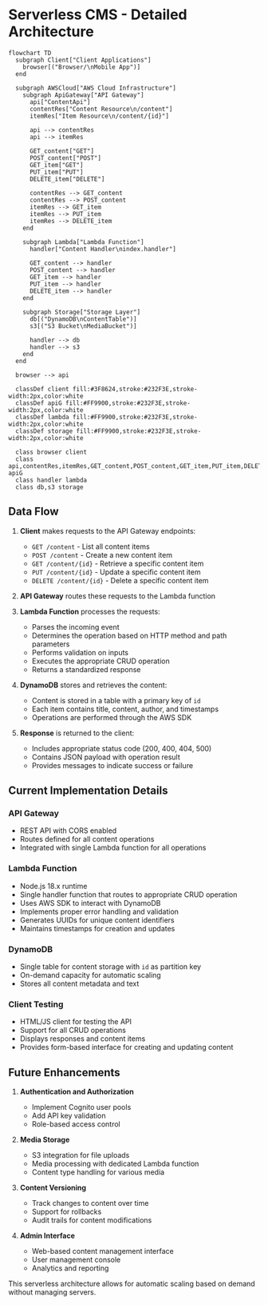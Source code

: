 # Serverless CMS - Detailed Architecture

```mermaid
flowchart TD
  subgraph Client["Client Applications"]
    browser[("Browser/\nMobile App")]
  end

  subgraph AWSCloud["AWS Cloud Infrastructure"]
    subgraph ApiGateway["API Gateway"]
      api["ContentApi"]
      contentRes["Content Resource\n/content"]
      itemRes["Item Resource\n/content/{id}"]
      
      api --> contentRes
      api --> itemRes
      
      GET_content["GET"]
      POST_content["POST"]
      GET_item["GET"]
      PUT_item["PUT"]
      DELETE_item["DELETE"]
      
      contentRes --> GET_content
      contentRes --> POST_content
      itemRes --> GET_item
      itemRes --> PUT_item
      itemRes --> DELETE_item
    end
    
    subgraph Lambda["Lambda Function"]
      handler["Content Handler\nindex.handler"]
      
      GET_content --> handler
      POST_content --> handler
      GET_item --> handler
      PUT_item --> handler
      DELETE_item --> handler
    end
    
    subgraph Storage["Storage Layer"]
      db[("DynamoDB\nContentTable")]
      s3[("S3 Bucket\nMediaBucket")]
      
      handler --> db
      handler --> s3
    end
  end
  
  browser --> api
  
  classDef client fill:#3F8624,stroke:#232F3E,stroke-width:2px,color:white
  classDef apiG fill:#FF9900,stroke:#232F3E,stroke-width:2px,color:white
  classDef lambda fill:#FF9900,stroke:#232F3E,stroke-width:2px,color:white
  classDef storage fill:#FF9900,stroke:#232F3E,stroke-width:2px,color:white
  
  class browser client
  class api,contentRes,itemRes,GET_content,POST_content,GET_item,PUT_item,DELETE_item apiG
  class handler lambda
  class db,s3 storage
```

## Data Flow

1. **Client** makes requests to the API Gateway endpoints:
   - `GET /content` - List all content items
   - `POST /content` - Create a new content item
   - `GET /content/{id}` - Retrieve a specific content item
   - `PUT /content/{id}` - Update a specific content item
   - `DELETE /content/{id}` - Delete a specific content item

2. **API Gateway** routes these requests to the Lambda function

3. **Lambda Function** processes the requests:
   - Parses the incoming event
   - Determines the operation based on HTTP method and path parameters
   - Performs validation on inputs
   - Executes the appropriate CRUD operation
   - Returns a standardized response

4. **DynamoDB** stores and retrieves the content:
   - Content is stored in a table with a primary key of `id`
   - Each item contains title, content, author, and timestamps
   - Operations are performed through the AWS SDK

5. **Response** is returned to the client:
   - Includes appropriate status code (200, 400, 404, 500)
   - Contains JSON payload with operation result
   - Provides messages to indicate success or failure

## Current Implementation Details

### API Gateway

- REST API with CORS enabled
- Routes defined for all content operations
- Integrated with single Lambda function for all operations

### Lambda Function

- Node.js 18.x runtime
- Single handler function that routes to appropriate CRUD operation
- Uses AWS SDK to interact with DynamoDB
- Implements proper error handling and validation
- Generates UUIDs for unique content identifiers
- Maintains timestamps for creation and updates

### DynamoDB

- Single table for content storage with `id` as partition key
- On-demand capacity for automatic scaling
- Stores all content metadata and text

### Client Testing

- HTML/JS client for testing the API
- Support for all CRUD operations
- Displays responses and content items
- Provides form-based interface for creating and updating content

## Future Enhancements

1. **Authentication and Authorization**
   - Implement Cognito user pools
   - Add API key validation
   - Role-based access control

2. **Media Storage**
   - S3 integration for file uploads
   - Media processing with dedicated Lambda function
   - Content type handling for various media

3. **Content Versioning**
   - Track changes to content over time
   - Support for rollbacks
   - Audit trails for content modifications

4. **Admin Interface**
   - Web-based content management interface
   - User management console
   - Analytics and reporting

This serverless architecture allows for automatic scaling based on demand without managing servers. 